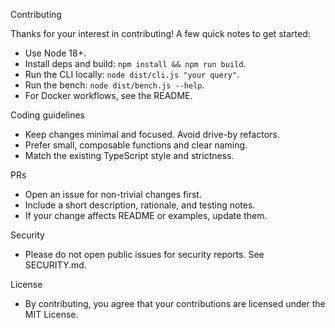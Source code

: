 Contributing

Thanks for your interest in contributing! A few quick notes to get started:

- Use Node 18+.
- Install deps and build: `npm install && npm run build`.
- Run the CLI locally: `node dist/cli.js "your query"`.
- Run the bench: `node dist/bench.js --help`.
- For Docker workflows, see the README.

Coding guidelines
- Keep changes minimal and focused. Avoid drive-by refactors.
- Prefer small, composable functions and clear naming.
- Match the existing TypeScript style and strictness.

PRs
- Open an issue for non-trivial changes first.
- Include a short description, rationale, and testing notes.
- If your change affects README or examples, update them.

Security
- Please do not open public issues for security reports. See SECURITY.md.

License
- By contributing, you agree that your contributions are licensed under the MIT License.

